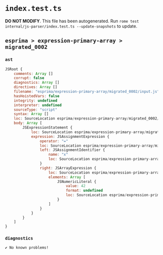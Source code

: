# `index.test.ts`

**DO NOT MODIFY**. This file has been autogenerated. Run `rome test internal/js-parser/index.test.ts --update-snapshots` to update.

## `esprima > expression-primary-array > migrated_0002`

### `ast`

```javascript
JSRoot {
	comments: Array []
	corrupt: false
	diagnostics: Array []
	directives: Array []
	filename: "esprima/expression-primary-array/migrated_0002/input.js"
	hasHoistedVars: false
	integrity: undefined
	interpreter: undefined
	sourceType: "script"
	syntax: Array []
	loc: SourceLocation esprima/expression-primary-array/migrated_0002/input.js 1:0-1:10
	body: Array [
		JSExpressionStatement {
			loc: SourceLocation esprima/expression-primary-array/migrated_0002/input.js 1:0-1:10
			expression: JSAssignmentExpression {
				operator: "="
				loc: SourceLocation esprima/expression-primary-array/migrated_0002/input.js 1:0-1:10
				left: JSAssignmentIdentifier {
					name: "x"
					loc: SourceLocation esprima/expression-primary-array/migrated_0002/input.js 1:0-1:1 (x)
				}
				right: JSArrayExpression {
					loc: SourceLocation esprima/expression-primary-array/migrated_0002/input.js 1:4-1:10
					elements: Array [
						JSNumericLiteral {
							value: 42
							format: undefined
							loc: SourceLocation esprima/expression-primary-array/migrated_0002/input.js 1:6-1:8
						}
					]
				}
			}
		}
	]
}
```

### `diagnostics`

```
✔ No known problems!

```
